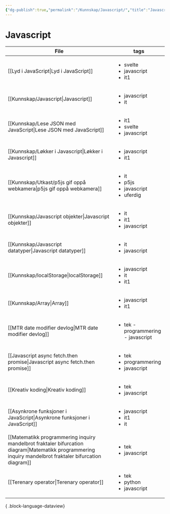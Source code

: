 ```yaml
---
{"dg-publish":true,"permalink":"/Kunnskap/Javascript/","title":"Javascript","tags":["javascript","it"]}
---
```



# Javascript

| File                                                                                                                                                        | tags                                                                 |
| ----------------------------------------------------------------------------------------------------------------------------------------------------------- | -------------------------------------------------------------------- |
| [[Lyd i JavaScript\|Lyd i JavaScript]]                                                                                                                   | <ul><li>svelte</li><li>javascript</li><li>it1</li></ul>              |
| [[Kunnskap/Javascript\|Javascript]]                                                                                                                      | <ul><li>javascript</li><li>it</li></ul>                              |
| [[Kunnskap/Lese JSON med JavaScript\|Lese JSON med JavaScript]]                                                                                          | <ul><li>it1</li><li>svelte</li><li>javascript</li></ul>              |
| [[Kunnskap/Løkker i Javascript\|Løkker i Javascript]]                                                                                                    | <ul><li>javascript</li><li>it1</li></ul>                             |
| [[Kunnskap/Utkast/p5js gif oppå webkamera\|p5js gif oppå webkamera]]                                                                                     | <ul><li>it</li><li>p5js</li><li>javascript</li><li>uferdig</li></ul> |
| [[Kunnskap/Javascript objekter\|Javascript objekter]]                                                                                                    | <ul><li>it</li><li>it1</li><li>javascript</li></ul>                  |
| [[Kunnskap/Javascript datatyper\|Javascript datatyper]]                                                                                                  | <ul><li>it</li><li>javascript</li></ul>                              |
| [[Kunnskap/localStorage\|localStorage]]                                                                                                                  | <ul><li>javascript</li><li>it</li><li>it1</li></ul>                  |
| [[Kunnskap/Array\|Array]]                                                                                                                                | <ul><li>javascript</li><li>it1</li></ul>                             |
| [[MTR date modifier devlog\|MTR date modifier devlog]]                                                                                                   | <ul><li>tek - programmering - javascript</li></ul>                   |
| [[Javascript async fetch.then promise\|Javascript async fetch.then promise]]                                                                             | <ul><li>tek</li><li>programmering</li><li>javascript</li></ul>       |
| [[Kreativ koding\|Kreativ koding]]                                                                                                                       | <ul><li>tek</li><li>javascript</li></ul>                             |
| [[Asynkrone funksjoner i JavaScript\|Asynkrone funksjoner i JavaScript]]                                                                                 | <ul><li>javascript</li><li>it1</li><li>it</li></ul>                  |
| [[Matematikk programmering inquiry mandelbrot fraktaler bifurcation diagram\|Matematikk programmering inquiry mandelbrot fraktaler bifurcation diagram]] | <ul><li>tek</li><li>javascript</li></ul>                             |
| [[Terenary operator\|Terenary operator]]                                                                                                                 | <ul><li>tek</li><li>python</li><li>javascript</li></ul>              |

{ .block-language-dataview}
